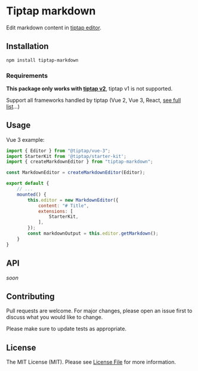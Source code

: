 # Tiptap markdown

Edit markdown content in [tiptap editor](https://www.tiptap.dev/).

## Installation

```bash
npm install tiptap-markdown
```

### Requirements
**This package only works with [tiptap v2](https://www.tiptap.dev/)**, tiptap v1 is not supported.

Support all frameworks handled by tiptap (Vue 2, Vue 3, React, [see full list](https://www.tiptap.dev/installation#integration-guides)...)


## Usage
Vue 3 example:

```js
import { Editor } from "@tiptap/vue-3";
import StarterKit from '@tiptap/starter-kit';
import { createMarkdownEditor } from "tiptap-markdown";

const MarkdownEditor = createMarkdownEditor(Editor);

export default {
    // ...
    mounted() {
        this.editor = new MarkdownEditor({
            content: "# Title",
            extensions: [
                StarterKit,
            ],
        });
        const markdownOutput = this.editor.getMarkdown();
    }
}
```

## API
*soon*

## Contributing
Pull requests are welcome. For major changes, please open an issue first to discuss what you would like to change.

Please make sure to update tests as appropriate.

## License
The MIT License (MIT). Please see [License File](LICENSE) for more information.
